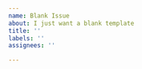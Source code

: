 ```yaml
---
name: Blank Issue
about: I just want a blank template
title: ''
labels: ''
assignees: ''

---
```



